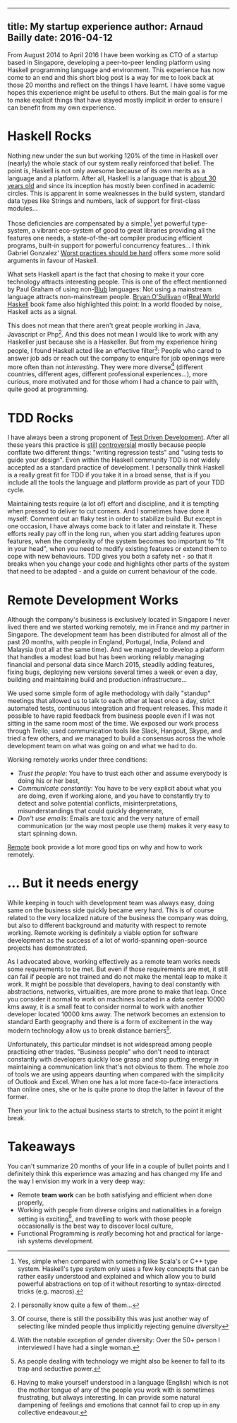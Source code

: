 ------------
title: My startup experience
author: Arnaud Bailly 
date: 2016-04-12
------------

From August 2014 to April 2016 I have been working as CTO of a startup based in Singapore, developing a peer-to-peer lending
platform using Haskell programming language and environment. This experience has now come to an end and this short blog post is
a way for me to look back at those 20 months and reflect on the things I have learnt. I have some vague hopes this experience might
be useful to others. But the main goal is for me to make explicit things that have stayed mostly implicit in order to ensure I can
benefit from my own experience.

# Haskell Rocks #

Nothing new under the sun but working 120% of the time in Haskell over (nearly) the whole stack of our system
really reinforced that belief. The point is, Haskell is not only awesome because of its own merits as a language and a
platform. After all, Haskell is a language that is
[about 30 years old](https://en.wikipedia.org/wiki/Haskell_%28programming_language%29#History) and since its inception has mostly
been confined in academic circles. This is apparent in some weaknesses in the build system, standard data types like Strings and
numbers, lack of support for first-class modules...

Those deficiencies are compensated by a simple[^1] yet powerful type-system, a vibrant eco-system of good to great libraries
providing all the features one needs, a state-of-the-art compiler producing efficient programs, built-in support for powerful
concurrency features... I think Gabriel Gonzalez'
[Worst practices should be hard](http://www.haskellforall.com/2016/04/worst-practices-should-be-hard.html) offers some more solid
arguments in favour of Haskell. 

What sets Haskell apart is the fact that chosing to make it your core technology attracts interesting people. This is one of the
effect mentionned by Paul Graham of using non-[Blub](http://www.paulgraham.com/avg.html) languages: Not using a mainstream language
attracts non-mainstream people. [Bryan O'Sullivan](http://bos.github.io/strange-loop-2011/talk/talk.html)
of[Real World Haskell](http://book.realworldhaskell.org/) book fame also highlighted this point: In a world flooded by noise,
Haskell acts as a signal.

This does not mean that there aren't great people working in Java, Javascript or Php[^2]. And this 
does not mean I would like to work with any Haskeller just because she is a Haskeller. But from my experience hiring people, I found
Haskell acted like an effective filter[^5]: People who cared to answer job ads or reach out the company to enquire for job openings were
more often than not *interesting*. They were more diverse[^3] (different countries, different ages, different professional
experiences...), more curious, more motivated and for those whom I had a chance to pair with, quite good at programming.

# TDD Rocks

I have always been a strong proponent of [Test Driven Development](/posts/tdd.html). After all these years this practice is
[still](http://david.heinemeierhansson.com/2014/tdd-is-dead-long-live-testing.html)
[controversial](http://iansommerville.com/systems-software-and-technology/giving-up-on-test-first-development/) mostly because
people conflate two different things: "writing regression tests" and "using tests to guide your design". Even within the Haskell
community TDD is not widely accepted as a standard practice of development. I personally think Haskell is a really great fit for TDD
if you take it in a broad sense, that is if you include all the tools the language and platform provide as part of your TDD cycle.

Maintaining tests require (a lot of) effort and discipline, and it is tempting when pressed to deliver to cut corners. And I
sometimes have done it myself: Comment out an flaky test in order to stabilize build. But except in one occasion, I have always come
back to it later and reinstate it. These efforts really pay off in the long run, when you start adding features upon features, when
the complexity of the system becomes too important to "fit in your head", when you need to modify existing features or extend them
to cope with new behaviours. TDD gives you both a safety net - so that it breaks when you change your code and highlights other
parts of the system that need to be adapted - and a guide on current behaviour of the code.

# Remote Development Works #

Although the company's business is exclusively located in Singapore I never lived there and we started working remotely, me in
France and my partner in Singapore. The development team has been distributed for almost all of the past 20 months, with people in
England, Portugal, India, Poland and Malaysia (not all at the same time). And we managed to develop a platform that handles a modest load
but has been working reliably managing financial and personal data since March 2015, steadily adding features, fixing bugs,
deploying new versions several times a week or even a day, building and maintaining build and production infrastructure...

We used some simple form of agile methodology with daily "standup" meetings that allowed us to talk to each other at least once a
day, strict automated tests, continuous integration and frequent releases. This made it possible to have rapid feedback from
business people even if I was not sitting in the same room most of the time. We exposed our work process through Trello, used
communication tools like Slack, Hangout, Skype, and tried a few others, and we managed to build a consensus across the whole
development team on what was going on and what we had to do.

Working remotely works under three conditions:

* *Trust the people*: You have to trust each other and assume everybody is doing his or her best,
* *Communicate constantly*: You have to be very explicit about what you are doing, even if working alone, and you have to constantly
try to detect and solve potential conflicts, misinterpretations, misunderstandings that could quickly degenerate,
* *Don't use emails*: Emails are toxic and the very nature of email communication (or the way most people use them) makes it very easy
to start spinning down.

[Remote](https://37signals.com/remote) book provide a lot more good tips on why and how to work remotely.

# ... But it needs energy

While keeping in touch with development team was always easy, doing same on the business side quickly became very hard. This is of
course related to the very localized nature of the business the company was doing, but also to different background and maturity
with respect to remote working. Remote working is definitely a viable option for software development as the success of a lot of world-spanning
open-source projects has demonstrated.

As I advocated above, working effectively as a remote team works needs some requirements to be met. But even if those requirements
are met, it still can fail if people are not trained and do not make the mental leap to make it work. It might be possible that
developers, having to deal constantly with abstractions, networks, virtualities, are more prone to make that leap. Once you consider
it normal to work on machines located in a data center 10000 kms away, it is a small feat to consider normal to work with another
developer located 10000 kms away. The network becomes an extension to standard Earth geography and there is a form of excitement in the
way modern technology allow us to break distance barriers[^4].

Unfortunately, this particular mindset is not widespread among people practicing other trades. "Business people" who don't need to interact constantly
with developers quickly lose grasp and stop putting energy in maintaining a communication link that's not obvious to them. The whole
zoo of tools we are using appears daunting when compared with the simplicity of Outlook and Excel. When one has a lot more
face-to-face interactions than online ones, she or he is quite prone to drop the latter in favour of the former.

Then your link to the actual business starts to stretch, to the point it might break.

# Takeaways

You can't summarize 20 months of your life in a couple of bullet points and I definitely think this experience was amazing and has
changed my life and the way I envision my work in a very deep way:

* Remote **team work** can be both satisfying and efficient when done properly,
* Working with people from diverse origins and nationalities in a foreign setting is exciting[^6], and travelling to work with those
  people occasionally is the best way to discover local culture,
* Functional Programming is *really* becoming hot and practical for large-ish systems development.


[^1]: Yes, simple when compared with something like Scala's or C++ type system. Haskell's type system only uses a few key concepts
that can be rather easily understood and explained and which allow you to build powerful abstractions on top of it without resorting
to syntax-directed tricks (e.g. macros).

[^2]: I personally know quite a few of them...

[^3]: With the notable exception of gender diversity: Over the 50+ person I interviewed I have had a single woman.

[^4]: As people dealing with technology we might also be keener to fall to its trap and seductive power.

[^5]: Of course, there is still the possibility this was just another way of selecting like minded people thus implicitly rejecting
genuine *diversity*

[^6]: Having to make yourself understood in a language (English) which is not the mother tongue of any of the people you work with
is sometimes frustrating, but always interesting. In can provide some natural dampening of feelings and emotions that cannot fail to
crop up in any collective endeavour.

